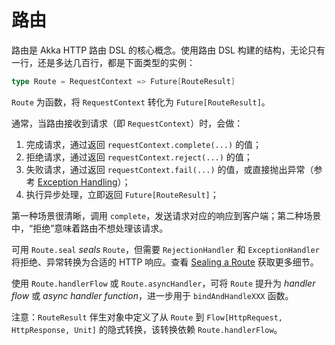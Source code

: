 # 路由

路由是 Akka HTTP 路由 DSL 的核心概念。使用路由 DSL 构建的结构，无论只有一行，还是多达几百行，都是下面类型的实例：

```scala
type Route = RequestContext => Future[RouteResult]
```

`Route` 为函数，将 `RequestContext` 转化为 `Future[RouteResult]`。

通常，当路由接收到请求（即 `RequestContext`）时，会做：

1. 完成请求，通过返回 `requestContext.complete(...)` 的值；
2. 拒绝请求，通过返回 `requestContext.reject(...)` 的值；
3. 失败请求，通过返回 `requestContext.fail(...)` 的值，或直接抛出异常（参考 [Exception Handling](https://doc.akka.io/docs/akka-http/current/scala/http/routing-dsl/exception-handling.html)）；
4. 执行异步处理，立即返回 `Future[RouteResult]`；

第一种场景很清晰，调用 `complete`，发送请求对应的响应到客户端；第二种场景中，“拒绝”意味着路由不想处理该请求。

可用 `Route.seal` *seals* `Route`，但需要 `RejectionHandler` 和 `ExceptionHandler` 将拒绝、异常转换为合适的 HTTP 响应。查看 [Sealing a Route](https://doc.akka.io/docs/akka-http/current/scala/http/routing-dsl/routes.html#sealing-a-route) 获取更多细节。

使用 `Route.handlerFlow` 或 `Route.asyncHandler`，可将 `Route` 提升为 *handler flow* 或 *async handler function*，进一步用于 `bindAndHandleXXX` 函数。

注意：`RouteResult` 伴生对象中定义了从 `Route` 到 `Flow[HttpRequest, HttpResponse, Unit]` 的隐式转换，该转换依赖 `Route.handlerFlow`。

